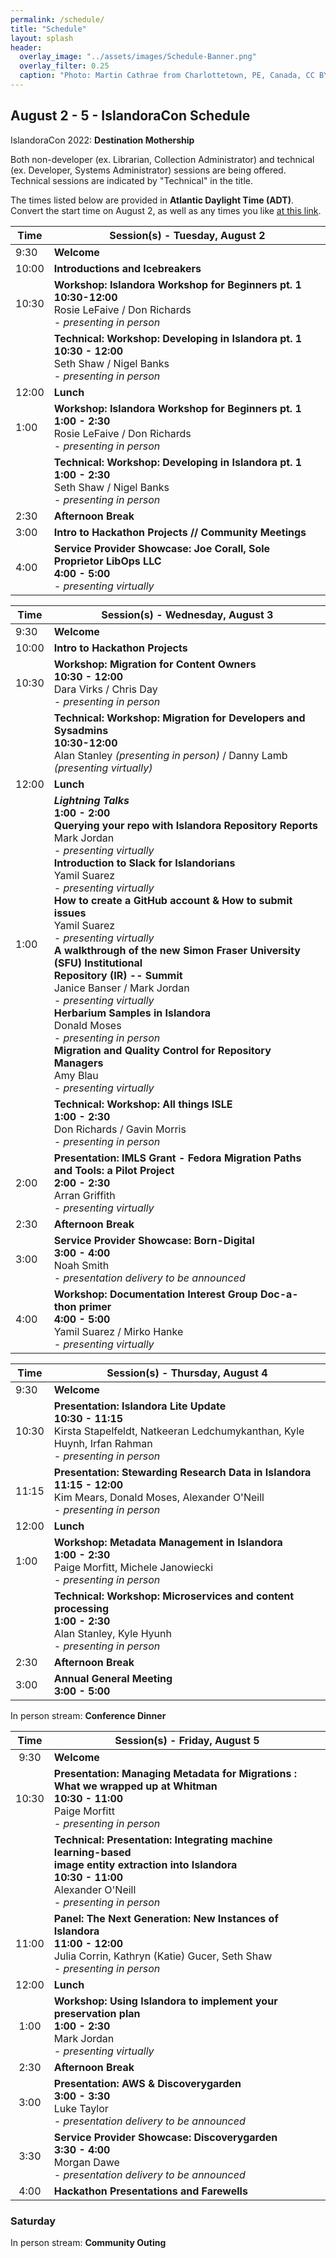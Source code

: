 ```yaml
---
permalink: /schedule/
title: "Schedule"
layout: splash
header:
  overlay_image: "../assets/images/Schedule-Banner.png"
  overlay_filter: 0.25
  caption: "Photo: Martin Cathrae from Charlottetown, PE, Canada, CC BY-SA 2.0, via Wikimedia Commons"
---
```


## August 2 - 5 - IslandoraCon Schedule

IslandoraCon 2022: **Destination Mothership**

Both non-developer (ex. Librarian, Collection Administrator) and technical (ex. Developer, Systems Administrator) sessions are being offered. Technical sessions are indicated by "Technical" in the title.

The times listed below are provided in **Atlantic Daylight Time (ADT)**. Convert the start time on August 2, as well as any times you like [at this link](https://www.timeanddate.com/worldclock/fixedtime.html?msg=IslandoraCon&iso=20220802T0930&p1=753). 


| Time  | Session(s) - Tuesday, August 2                                                                                                                 |
|-------|---------------------------------------------------------------------------------------------------------------------------------------|
| 9:30  | **Welcome**                                                                                                                           |
| 10:00 | **Introductions and Icebreakers**                                                                                                     |
| 10:30 | **Workshop: Islandora Workshop for Beginners pt. 1 <br>10:30-12:00**<br>Rosie LeFaive / Don Richards <br>_- presenting in person_ |
|       | **Technical: Workshop: Developing in Islandora pt. 1 <br>10:30 - 12:00**<br>Seth Shaw / Nigel Banks <br>_- presenting in person_      |
| 12:00 | **Lunch**                                                                                                                             |
| 1:00  | **Workshop: Islandora Workshop for Beginners pt. 1 <br>1:00 - 2:30**<br>Rosie LeFaive / Don Richards <br>_- presenting in person_     |
|       | **Technical: Workshop: Developing in Islandora pt. 1 <br>1:00 - 2:30**<br>Seth Shaw / Nigel Banks <br>_- presenting in person_        |
| 2:30  | **Afternoon Break**                                                                                                                   |
| 3:00  | **Intro to Hackathon Projects // Community Meetings**                                                                                 |
| 4:00  | **Service Provider Showcase: Joe Corall, Sole Proprietor LibOps LLC<br>4:00 - 5:00**<br>_- presenting virtually_                      |



| Time  | Session(s) - Wednesday, August 3                                                                                                                                                                                                                                                                                                                                                                                                                                                                                                                                                                                                                                                                               |
|-------|-----------------------------------------------------------------------------------------------------------------------------------------------------------------------------------------------------------------------------------------------------------------------------------------------------------------------------------------------------------------------------------------------------------------------------------------------------------------------------------------------------------------------------------------------------------------------------------------------------------------------------------------------------------------------------------------------------|
| 9:30  | **Welcome**                                                                                                                                                                                                                                                                                                                                                                                                                                                                                                                                                                                                                                                                                         |
| 10:00 | **Intro to Hackathon Projects**                                                                                                                                                                                                                                                                                                                                                                                                                                                                                                                                                                                                                                                                     |
| 10:30 | **Workshop: Migration for Content Owners <br>10:30 - 12:00**<br>Dara Virks / Chris Day <br>_- presenting in person_                                                                                                                                                                                                                                                                                                                                                                                                                                                                                                                                                                                 |
|       | **Technical: Workshop: Migration for Developers and Sysadmins<br>10:30-12:00**<br>Alan Stanley _(presenting in person)_ / Danny Lamb _(presenting virtually)_                                                                                                                                                                                                                                                                                                                                                                                                                                                                                                                                       |
| 12:00 | **Lunch**                                                                                                                                                                                                                                                                                                                                                                                                                                                                                                                                                                                                                                                                                           |
| 1:00  | **_Lightning Talks_**<br>**1:00 - 2:00**<br>**Querying your repo with Islandora Repository Reports**<br>Mark Jordan <br>_- presenting virtually_<br>**Introduction to Slack for Islandorians**<br>Yamil Suarez <br>_- presenting virtually_<br>**How to create a GitHub account & How to submit issues**<br>Yamil Suarez <br>_- presenting virtually_<br>**A walkthrough of the new Simon Fraser University (SFU) Institutional<br>Repository (IR) -- Summit** <br>Janice Banser / Mark Jordan <br>_- presenting virtually_<br>**Herbarium Samples in Islandora**<br>Donald Moses <br>_- presenting in person_<br>**Migration and Quality Control for Repository Managers**<br>Amy Blau <br>_- presenting virtually_ |
|       | **Technical: Workshop: All things ISLE<br>1:00 - 2:30**<br>Don Richards / Gavin Morris<br>_- presenting in person_                                                                                                                                                                                                                                                                                                                                                                                                                                                                                                                                                                                  |
| 2:00  | **Presentation: IMLS Grant - Fedora Migration Paths and Tools: a Pilot Project<br>2:00 - 2:30**<br>Arran Griffith<br>_- presenting virtually_                                                                                                                                                                                                                                                                                                                                                                                                                                                                                                                                                       |
| 2:30  | **Afternoon Break**                                                                                                                                                                                                                                                                                                                                                                                                                                                                                                                                                                                                                                                                                 |
| 3:00  | **Service Provider Showcase: Born-Digital<br>3:00 - 4:00**<br>Noah Smith<br>_- presentation delivery to be announced_                                                                                                                                                                                                                                                                                                                                                                                                                                                                                                                                                                               |
| 4:00  | **Workshop: Documentation Interest Group Doc-a-thon primer<br>4:00 - 5:00**<br>Yamil Suarez / Mirko Hanke <br>_- presenting virtually_                                                                                                                                                                                                                                                                                                                                                                                                                                                                                                                                                                            |




| Time  | Session(s) - Thursday, August 4                                                                                                                                             |
|-------|-------------------------------------------------------------------------------------------------------------------------------------------------------------------|
| 9:30  | **Welcome**                                                                                                                                                       |
| 10:30 | **Presentation: Islandora Lite Update <br>10:30 - 11:15**<br>Kirsta Stapelfeldt, Natkeeran Ledchumykanthan, Kyle Huynh, Irfan Rahman <br>_- presenting in person_ |
| 11:15 | **Presentation: Stewarding Research Data in Islandora<br>11:15 - 12:00**<br>Kim Mears, Donald Moses, Alexander O'Neill <br>_- presenting in person_               |
| 12:00 | **Lunch**                                                                                                                                                         |
| 1:00  | **Workshop: Metadata Management in Islandora <br>1:00 - 2:30**<br>Paige Morfitt, Michele Janowiecki <br>_- presenting in person_                                  |
|       | **Technical: Workshop: Microservices and content processing <br>1:00 - 2:30**<br>Alan Stanley, Kyle Hyunh <br>_- presenting in person_                            |
| 2:30  | **Afternoon Break**                                                                                                                                               |
| 3:00  | **Annual General Meeting<br>3:00 - 5:00**                                                                                                                         |

In person stream: **Conference Dinner**



|  Time | Session(s) - Friday, August 5                                                                                                                                            |
|:-----:|--------------------------------------------------------------------------------------------------------------------------------------------------------------------------|
| 9:30  | **Welcome**                                                                                                                                                              |
| 10:30 | **Presentation: Managing Metadata for Migrations :<br>What we wrapped up at Whitman<br>10:30 - 11:00**<br>Paige Morfitt<br>_- presenting in person_                         |
|       | **Technical: Presentation: Integrating machine learning-based<br>image entity extraction into Islandora<br>10:30 - 11:00**<br>Alexander O'Neill<br>_- presenting in person_ |
| 11:00 | **Panel: The Next Generation: New Instances of Islandora<br>11:00 - 12:00**<br>Julia Corrin, Kathryn (Katie) Gucer, Seth Shaw<br>_- presenting in person_                |
| 12:00 | **Lunch**                                                                                                                                                                |
| 1:00  | **Workshop: Using Islandora to implement your preservation plan<br>1:00 - 2:30**<br>Mark Jordan<br>_- presenting virtually_                                              |
| 2:30  | **Afternoon Break**                                                                                                                                                      |
| 3:00  | **Presentation: AWS & Discoverygarden<br>3:00 - 3:30**<br>Luke Taylor<br>_- presentation delivery to be announced_                                                       |
| 3:30  | **Service Provider Showcase: Discoverygarden<br>3:30 - 4:00**<br>Morgan Dawe<br>_- presentation delivery to be announced_                                                |
| 4:00  | **Hackathon Presentations and Farewells**                                                                                                                                |


### Saturday 

In person stream: **Community Outing**
